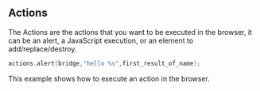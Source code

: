 ## Actions

The Actions are the actions that you want to be executed in the browser, it can be an alert, a JavaScript execution, or an element to add/replace/destroy.

```c
actions.alert(bridge,"hello %s",first_result_of_name);
```

This example shows how to execute an action in the browser.